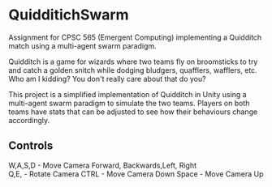 # QuidditichSwarm
Assignment for CPSC 565 (Emergent Computing) implementing a Quidditch match using a multi-agent swarm paradigm.

Quidditch is a game for wizards where two teams fly on broomsticks to try and catch a golden snitch while dodging bludgers, quafflers, wafflers, etc.
Who am I kidding? You don't really care about that do you?

This project is a simplified implementation of Quidditch in Unity using a multi-agent swarm paradigm to simulate the two teams.
Players on both teams have stats that can be adjusted to see how their behaviours change accordingly.


Controls
--------
W,A,S,D - Move Camera Forward, Backwards,Left, Right <br />
Q,E, - Rotate Camera 
CTRL - Move Camera Down 
Space - Move Camera Up 




